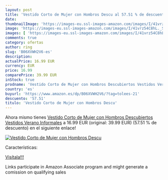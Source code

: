 ```yaml
---
layout: post
title: 'Vestido Corto de Mujer con Hombros Descu al 57.51 % de descuento'
date: 
thumbnailImage: 'https://images-eu.ssl-images-amazon.com/images/I/41vrz54C8hL._SL200_.jpg'
image: 'https://images-eu.ssl-images-amazon.com/images/I/41vrz54C8hL._SL200_.jpg'
images: [ 'https://images-eu.ssl-images-amazon.com/images/I/41vrz54C8hL._SL200_.jpg' ]
comments: true
category: ofertas
author: ring
slug: 'B06XVWH2V6-es'
description:
actualPrice: 16.99 EUR
currency: EUR
price: 16.99
comparePrice: 39.99 EUR
inStock: true
prodname: 'Vestido Corto de Mujer con Hombros Descubiertos Vestidos Verano Informales'
country: 'es'
buyurl: 'https://www.amazon.es/dp/B06XVWH2V6/?tag=tolees-21'
descuento: '57.51'
titulo: 'Vestido Corto de Mujer con Hombros Descu'
---
```


Ahora mismo tienes [Vestido Corto de Mujer con Hombros Descubiertos Vestidos Verano Informales](https://www.amazon.es/dp/B06XVWH2V6/?tag=tolees-21) a 16.99 EUR (original: 39.99 EUR) (57.51 %  de descuento) en el siguiente enlace!

[![Vestido Corto de Mujer con Hombros Descu](https://images-eu.ssl-images-amazon.com/images/I/41vrz54C8hL._SL200_.jpg)](https://www.amazon.es/dp/B06XVWH2V6/?tag=tolees-21)

Características:


[Visítala!!!](https://www.amazon.es/dp/B06XVWH2V6/?tag=tolees-21)

Links participate in Amazon Associate program and might generate a comission on qualifying sales
